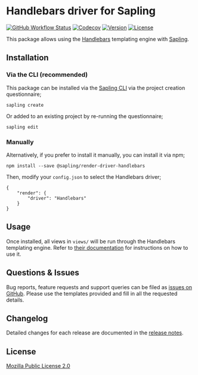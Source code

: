 # Handlebars driver for Sapling

<a href="https://github.com/saplingjs/render-driver-handlebars/actions"><img src="https://img.shields.io/github/workflow/status/saplingjs/render-driver-handlebars/CI" alt="GitHub Workflow Status"></a>
<a href="https://app.codecov.io/gh/saplingjs/render-driver-handlebars"><img src="https://img.shields.io/codecov/c/gh/saplingjs/render-driver-handlebars?token=E3NRW4IJW9" alt="Codecov"></a>
<a href="https://www.npmjs.com/package/@sapling/render-driver-handlebars"><img src="https://img.shields.io/npm/v/@sapling/render-driver-handlebars.svg?sanitize=true" alt="Version"></a>
<a href="https://github.com/saplingjs/render-driver-handlebars/blob/master/LICENSE"><img src="https://img.shields.io/npm/l/@sapling/render-driver-handlebars.svg?sanitize=true" alt="License"></a>

This package allows using the [Handlebars](https://handlebarsjs.com/) templating engine with [Sapling](https://github.com/saplingjs/sapling/).


## Installation

### Via the CLI (recommended)

This package can be installed via the [Sapling CLI](https://saplingjs.com/docs/#/cli) via the project creation questionnaire;

    sapling create

Or added to an existing project by re-running the questionnaire;

    sapling edit


### Manually

Alternatively, if you prefer to install it manually, you can install it via npm;

    npm install --save @sapling/render-driver-handlebars

Then, modify your `config.json` to select the Handlebars driver;

    {
        "render": {
            "driver": "Handlebars"
        }
    }


## Usage

Once installed, all views in `views/` will be run through the Handlebars templating engine.  Refer to [their documentation](https://handlebarsjs.com/guide/) for instructions on how to use it.


## Questions & Issues

Bug reports, feature requests and support queries can be filed as [issues on GitHub](https://github.com/saplingjs/render-driver-handlebars/issues).  Please use the templates provided and fill in all the requested details.


## Changelog

Detailed changes for each release are documented in the [release notes](https://github.com/saplingjs/render-driver-handlebars/releases).


## License

[Mozilla Public License 2.0](https://opensource.org/licenses/MPL-2.0)
